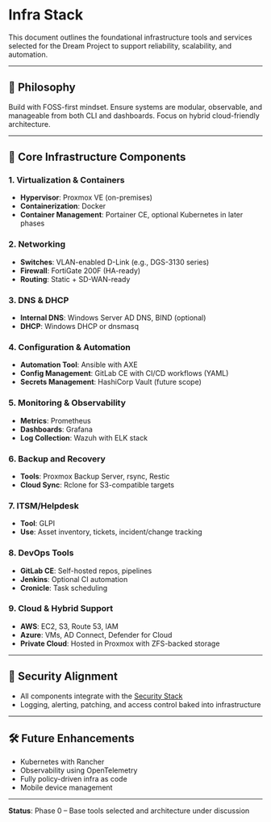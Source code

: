 # Infra Stack

This document outlines the foundational infrastructure tools and services selected for the Dream Project to support reliability, scalability, and automation.

---

## 🧠 Philosophy

Build with FOSS-first mindset. Ensure systems are modular, observable, and manageable from both CLI and dashboards. Focus on hybrid cloud-friendly architecture.

---

## 🧰 Core Infrastructure Components

### 1. Virtualization & Containers

* **Hypervisor**: Proxmox VE (on-premises)
* **Containerization**: Docker
* **Container Management**: Portainer CE, optional Kubernetes in later phases

### 2. Networking

* **Switches**: VLAN-enabled D-Link (e.g., DGS-3130 series)
* **Firewall**: FortiGate 200F (HA-ready)
* **Routing**: Static + SD-WAN-ready

### 3. DNS & DHCP

* **Internal DNS**: Windows Server AD DNS, BIND (optional)
* **DHCP**: Windows DHCP or dnsmasq

### 4. Configuration & Automation

* **Automation Tool**: Ansible with AXE
* **Config Management**: GitLab CE with CI/CD workflows (YAML)
* **Secrets Management**: HashiCorp Vault (future scope)

### 5. Monitoring & Observability

* **Metrics**: Prometheus
* **Dashboards**: Grafana
* **Log Collection**: Wazuh with ELK stack

### 6. Backup and Recovery

* **Tools**: Proxmox Backup Server, rsync, Restic
* **Cloud Sync**: Rclone for S3-compatible targets

### 7. ITSM/Helpdesk

* **Tool**: GLPI
* **Use**: Asset inventory, tickets, incident/change tracking

### 8. DevOps Tools

* **GitLab CE**: Self-hosted repos, pipelines
* **Jenkins**: Optional CI automation
* **Cronicle**: Task scheduling

### 9. Cloud & Hybrid Support

* **AWS**: EC2, S3, Route 53, IAM
* **Azure**: VMs, AD Connect, Defender for Cloud
* **Private Cloud**: Hosted in Proxmox with ZFS-backed storage

---

## 🔐 Security Alignment

* All components integrate with the [Security Stack](./security-stack.md)
* Logging, alerting, patching, and access control baked into infrastructure

---

## 🛠 Future Enhancements

* Kubernetes with Rancher
* Observability using OpenTelemetry
* Fully policy-driven infra as code
* Mobile device management

---

**Status**: Phase 0 – Base tools selected and architecture under discussion
